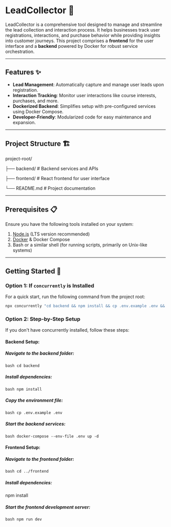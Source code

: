 # LeadCollector 🚀

LeadCollector is a comprehensive tool designed to manage and streamline the lead collection and interaction process. It helps businesses track user registrations, interactions, and purchase behavior while providing insights into customer journeys. This project comprises a **frontend** for the user interface and a **backend** powered by Docker for robust service orchestration.

---

## Features ✨

- **Lead Management**: Automatically capture and manage user leads upon registration.
- **Interaction Tracking**: Monitor user interactions like course interests, purchases, and more.
- **Dockerized Backend**: Simplifies setup with pre-configured services using Docker Compose.
- **Developer-Friendly**: Modularized code for easy maintenance and expansion.

---

## Project Structure 🏗️

project-root/

├── backend/ # Backend services and APIs

├── frontend/ # React frontend for user interface

└── README.md # Project documentation

---

## Prerequisites 📋

Ensure you have the following tools installed on your system:

1. [Node.js](https://nodejs.org/) (LTS version recommended)
2. [Docker](https://www.docker.com/) & Docker Compose
3. Bash or a similar shell (for running scripts, primarily on Unix-like systems)

---

## Getting Started 🚀

### **Option 1: If `concurrently` is Installed**

For a quick start, run the following command from the project root:

```bash
npx concurrently "cd backend && npm install && cp .env.example .env && docker-compose --env-file .env up -d" "cd frontend && npm install && npm run dev"
```

### Option 2: Step-by-Step Setup

If you don't have concurrently installed, follow these steps:

#### Backend Setup:

##### Navigate to the backend folder:

`bash cd backend`

##### Install dependencies:

`bash npm install`

##### Copy the environment file:

`bash cp .env.example .env`

##### Start the backend services:

`bash docker-compose --env-file .env up -d`

#### Frontend Setup:

##### Navigate to the frontend folder:

`bash cd ../frontend`

##### Install dependencies:

npm install

##### Start the frontend development server:

`bash npm run dev`
